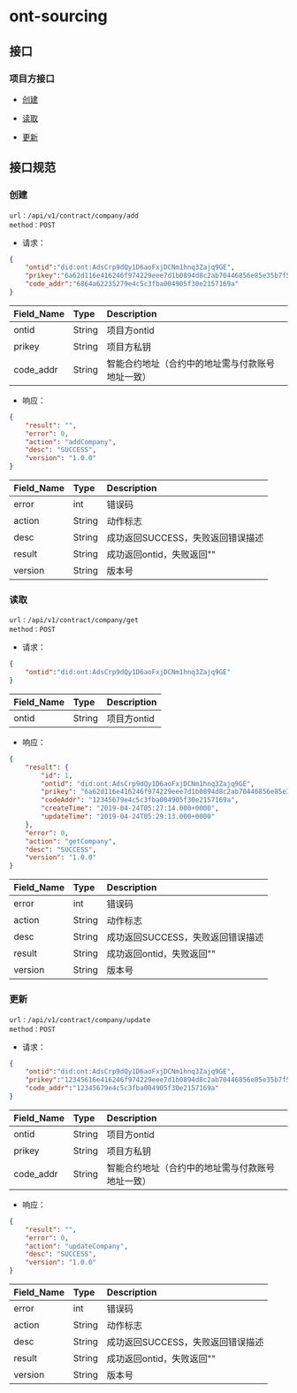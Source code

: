 # ont-sourcing

## 接口

### 项目方接口

* [创建](#创建)

* [读取](#读取)

* [更新](#更新)


## 接口规范

### 创建

```text
url：/api/v1/contract/company/add
method：POST
```

- 请求：

```json
{
	"ontid":"did:ont:AdsCrp9dQy1D6aoFxjDCNm1hnq3Zajq9GE",
	"prikey":"6a62d116e416246f974229eee7d1b0894d8c2ab70446856e85e35b7f5d37adef",
	"code_addr":"6864a62235279e4c5c3fba004905f30e2157169a"
}
```

| Field_Name | Type   | Description |
|:-----------|:-------|:------------|
| ontid   | String | 项目方ontid    |
| prikey   | String | 项目方私钥    |
| code_addr   | String | 智能合约地址（合约中的地址需与付款账号地址一致）    |

- 响应：

```json
{
    "result": "",
    "error": 0,
    "action": "addCompany",
    "desc": "SUCCESS",
    "version": "1.0.0"
}
```

| Field_Name | Type   | Description                   |
|:-----------|:-------|:------------------------------|
| error      | int    | 错误码                        |
| action     | String | 动作标志                      |
| desc       | String | 成功返回SUCCESS，失败返回错误描述 |
| result     | String | 成功返回ontid，失败返回""     |
| version    | String | 版本号                      |


### 读取

```text
url：/api/v1/contract/company/get
method：POST
```

- 请求：

```json
{
	"ontid":"did:ont:AdsCrp9dQy1D6aoFxjDCNm1hnq3Zajq9GE"
}
```

| Field_Name | Type   | Description |
|:-----------|:-------|:------------|
| ontid   | String | 项目方ontid    |


- 响应：

```json
{
    "result": {
        "id": 1,
        "ontid": "did:ont:AdsCrp9dQy1D6aoFxjDCNm1hnq3Zajq9GE",
        "prikey": "6a62d116e416246f974229eee7d1b0894d8c2ab70446856e85e35b7f5d37adef",
        "codeAddr": "12345679e4c5c3fba004905f30e2157169a",
        "createTime": "2019-04-24T05:27:14.000+0000",
        "updateTime": "2019-04-24T05:29:13.000+0000"
    },
    "error": 0,
    "action": "getCompany",
    "desc": "SUCCESS",
    "version": "1.0.0"
}
```

| Field_Name | Type   | Description                   |
|:-----------|:-------|:------------------------------|
| error      | int    | 错误码                        |
| action     | String | 动作标志                      |
| desc       | String | 成功返回SUCCESS，失败返回错误描述 |
| result     | String | 成功返回ontid，失败返回""     |
| version    | String | 版本号                      |



### 更新

```text
url：/api/v1/contract/company/update
method：POST
```

- 请求：

```json
{
	"ontid":"did:ont:AdsCrp9dQy1D6aoFxjDCNm1hnq3Zajq9GE",
	"prikey":"12345616e416246f974229eee7d1b0894d8c2ab70446856e85e35b7f5d37adef",
	"code_addr":"12345679e4c5c3fba004905f30e2157169a"
}
```

| Field_Name | Type   | Description |
|:-----------|:-------|:------------|
| ontid   | String | 项目方ontid    |
| prikey   | String | 项目方私钥    |
| code_addr   | String | 智能合约地址（合约中的地址需与付款账号地址一致）    |

- 响应：

```json
{
    "result": "",
    "error": 0,
    "action": "updateCompany",
    "desc": "SUCCESS",
    "version": "1.0.0"
}
```

| Field_Name | Type   | Description                   |
|:-----------|:-------|:------------------------------|
| error      | int    | 错误码                        |
| action     | String | 动作标志                      |
| desc       | String | 成功返回SUCCESS，失败返回错误描述 |
| result     | String | 成功返回ontid，失败返回""     |
| version    | String | 版本号                      |



